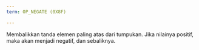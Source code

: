 ```yaml
---
term: OP_NEGATE (0X8F)

---
```

Membalikkan tanda elemen paling atas dari tumpukan. Jika nilainya positif, maka akan menjadi negatif, dan sebaliknya.